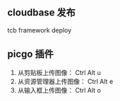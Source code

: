 ## cloudbase 发布

tcb framework deploy

## picgo 插件

1. 从剪贴板上传图像： Ctrl Alt u
2. 从资源管理器上传图像： Ctrl Alt e
3. 从输入框上传图像： Ctrl Alt o
